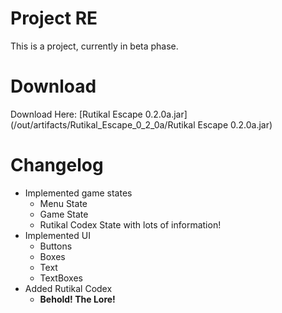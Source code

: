 Project RE
===
This is a project, currently in beta phase.

Download
===
Download Here: [Rutikal Escape 0.2.0a.jar](/out/artifacts/Rutikal_Escape_0_2_0a/Rutikal Escape 0.2.0a.jar)

Changelog
===
- Implemented game states
    - Menu State
    - Game State
    - Rutikal Codex State with lots of information!
- Implemented UI
    - Buttons
    - Boxes
    - Text
    - TextBoxes
- Added Rutikal Codex
    - **Behold! The Lore!**
